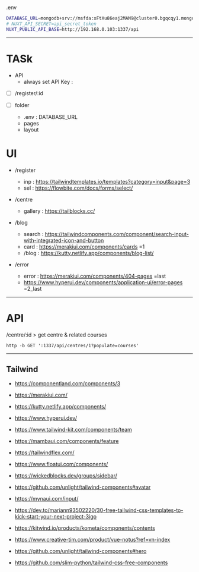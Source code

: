 
.env
```sh
DATABASE_URL=mongodb+srv://msfda:xFtXu86eaj2MAM9@cluster0.bgqcqy1.mongodb.net/msfda
# NUXT_API_SECRET=api_secret_token
NUXT_PUBLIC_API_BASE=http://192.168.0.103:1337/api
```


---

# TASk

- API
	- always set API Key : 

- [ ] /register/:id

- [ ] folder
	- .env : DATABASE_URL
	- pages
	- layout


# UI

- /register
	- inp : https://tailwindtemplates.io/templates?category=input&page=3
	- sel : https://flowbite.com/docs/forms/select/

- /centre 
	- gallery : https://tailblocks.cc/
- /blog
	- search : https://tailwindcomponents.com/component/search-input-with-integrated-icon-and-button
	- card : https://merakiui.com/components/cards =1
	- /blog : https://kutty.netlify.app/components/blog-list/
- /error 
	- error : https://merakiui.com/components/404-pages =last
	- https://www.hyperui.dev/components/application-ui/error-pages =2_last
---
# API

/centre/:id > get centre & related courses

`http -b GET ':1337/api/centres/1?populate=courses'`

---

## Tailwind
- https://componentland.com/components/3
- https://merakiui.com/
- https://kutty.netlify.app/components/
- https://www.hyperui.dev/
- https://www.tailwind-kit.com/components/team
- https://mambaui.com/components/feature
- https://tailwindflex.com/
- https://www.floatui.com/components/
- https://wickedblocks.dev/groups/sidebar/
- https://github.com/unlight/tailwind-components#avatar
- https://mynaui.com/input/

- https://dev.to/mariann93502220/30-free-tailwind-css-templates-to-kick-start-your-next-project-3igo
- https://kitwind.io/products/kometa/components/contents
- https://www.creative-tim.com/product/vue-notus?ref=vn-index
- https://github.com/unlight/tailwind-components#hero
- https://github.com/slim-python/tailwind-css-free-components